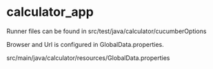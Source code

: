 # calculator_app

Runner files can be found in src/test/java/calculator/cucumberOptions

Browser and Url is configured in GlobalData.properties.

src/main/java/calculator/resources/GlobalData.properties
